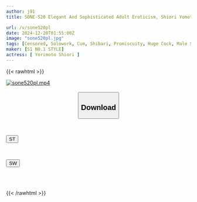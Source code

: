 ```yaml
---
author: j91
title: SONE-520 Elegant And Sophisticated Adult Eroticism, Shiori Yomoto, Is The First In Her Life To Do All Of The Following,5 Major Releases 1. Big Dick 2. Swallowing 3. Bondage 4. Male Squirting 5. Aphrodisiac 5P Orgy

url: /v/sone520pl
date: 2024-12-20T01:55:00Z
image: "sone520pl.jpg"
tags: [Censored, Solowork, Cum, Shibari, Promiscuity, Huge Cock, Male Squirting	]
maker: [S1 NO.1 STYLE]
actress: [ Yorimoto Shiori ]
---
```



{{< rawhtml >}}

<div class="video" data-videoid="AwOVJOwYkyhXrdG">
    <a href="javascript:;">
        <img src="/v/sone520pl/sone520pl.jpg" width="WIDTH" height="HEIGHT" alt="sone520pl.mp4" loading="lazy">
    </a>
</div>

<script type="text/javascript" src="https://j91.asia/asset/on-demand-st.js"></script>

<br>
  <link rel="stylesheet" href="https://j91.asia/asset/bs5.css">
  
  <center>
  <button class="btn btn-primary" type="button" data-bs-toggle="collapse" data-bs-target=".multi-collapse" aria-expanded="false" aria-controls="multiCollapseExample1 multiCollapseExample2"><h2>Download</h2></button></center>
</p>
<div class="row">
  <div class="col">
    <div class="collapse multi-collapse" id="multiCollapseExample1">
      <div class="card card-body">
	      	      <br>
<div class="buttons">  
<p><a href="/v/sone520pl/st.html" target="_blank"><button class="btn-hover color-3"><i class="fa fa-download"></i> ST</button></a></p></div>
    </div>
  </div>
</div>
  <div class="col">
    <div class="collapse multi-collapse" id="multiCollapseExample2">
      <div class="card card-body">
	      <br>
<div class="buttons">
<p><a href="/v/sone520pl/sw.html" target="_blank"><button class="btn-hover color-2"><i class="fa fa-download"></i> SW</button></a></p></div>
<br><br>
      </div>
    </div>
  </div>
</div>

{{< /rawhtml >}}